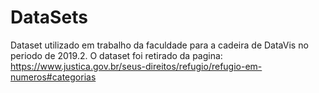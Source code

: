 # DataSets

Dataset utilizado em trabalho da faculdade para a cadeira de DataVis no periodo de 2019.2.
O dataset foi retirado da pagina: https://www.justica.gov.br/seus-direitos/refugio/refugio-em-numeros#categorias
